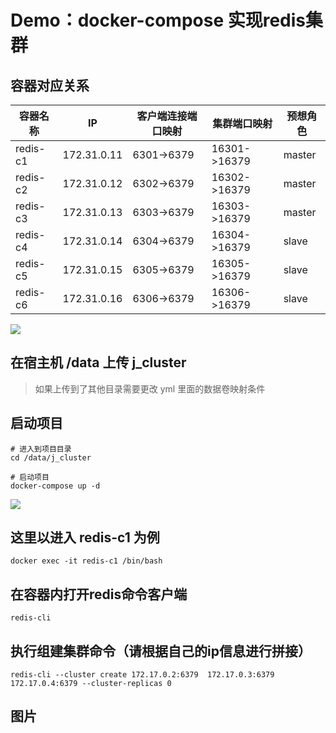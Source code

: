# Demo：docker-compose 实现redis集群

## 容器对应关系

|  容器名称   | IP  | 客户端连接端口映射 | 集群端口映射  | 预想角色  |
|  ----  | ----  |  ----  | ----  | ----  |
| redis-c1  | 172.31.0.11 | 6301->6379 | 16301->16379  | master |
| redis-c2  | 172.31.0.12 | 6302->6379 | 16302->16379  | master |
| redis-c3  | 172.31.0.13 | 6303->6379 | 16303->16379  | master |
| redis-c4  | 172.31.0.14 | 6304->6379 | 16304->16379  | slave |
| redis-c5  | 172.31.0.15 | 6305->6379 | 16305->16379  | slave |
| redis-c6  | 172.31.0.16 | 6306->6379 | 16306->16379  | slave |

![](http://img.github.mailjob.net/jefferyjob.github.io/20210208133634.png)

## 在宿主机 /data 上传 j_cluster

> 如果上传到了其他目录需要更改 yml 里面的数据卷映射条件

## 启动项目

```
# 进入到项目目录
cd /data/j_cluster

# 启动项目
docker-compose up -d
```

![](http://img.github.mailjob.net/jefferyjob.github.io/20210208132002.png)

## 这里以进入 redis-c1 为例

```
docker exec -it redis-c1 /bin/bash
```

## 在容器内打开redis命令客户端 

```
redis-cli
```

## 执行组建集群命令（请根据自己的ip信息进行拼接）

```
redis-cli --cluster create 172.17.0.2:6379  172.17.0.3:6379  172.17.0.4:6379 --cluster-replicas 0
```


## 图片

